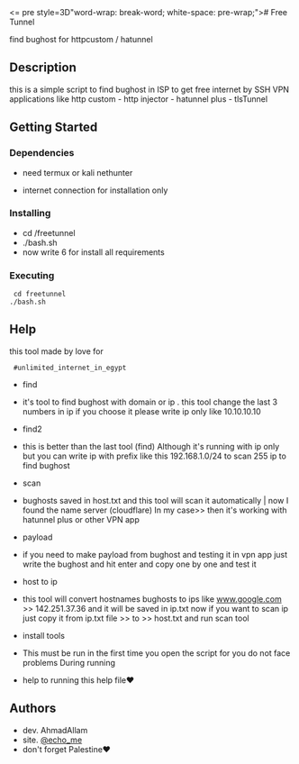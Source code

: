 <html><head><meta http-equiv=3D"Content-Type" content=3D"text/html; charset=
=3DUTF-8"><meta name=3D"color-scheme" content=3D"light dark"></head><body><=
pre style=3D"word-wrap: break-word; white-space: pre-wrap;"># Free Tunnel

find bughost for httpcustom / hatunnel 

## Description

this is a simple script to find bughost in ISP to get free internet by SSH VPN applications like
 http custom - http injector - hatunnel plus - tlsTunnel 

## Getting Started

### Dependencies

* need termux or kali nethunter 
  
* internet connection for installation only

### Installing

* cd /freetunnel
* ./bash.sh
* now write 6 for install all requirements

### Executing

```
 cd freetunnel
./bash.sh
```

## Help

this tool made by love for

```
 #unlimited_internet_in_egypt
```
* find
* it's tool to find bughost with domain or ip .
this tool change the last 3 numbers in ip
if you choose it please write ip only like
10.10.10.10
* find2
* this is better than the last tool (find) Although it's running with ip only but you can write ip with prefix like this 192.168.1.0/24 to scan 255 ip to find bughost
* scan
* bughosts saved in host.txt and this tool will scan it automatically | now I found the name server (cloudflare) In my case>> then it's working with hatunnel plus or other VPN app

* payload
* if you need to make payload from bughost
and testing it in vpn app
just write the bughost and hit enter
and copy one by one and test it 

* host to ip 
* this tool will convert hostnames bughosts to ips
like 
www.google.com >> 142.251.37.36
and it will be saved in  ip.txt
now if you want to scan ip just copy it from
 ip.txt file >> to >> host.txt
 and run scan tool

* install tools
* This must be run in the first time you open the script for you do not face problems During running
* help
to running this help file❤️

## Authors

* dev. AhmadAllam
* site. [@echo_me](telegram)
* don't forget Palestine❤️
